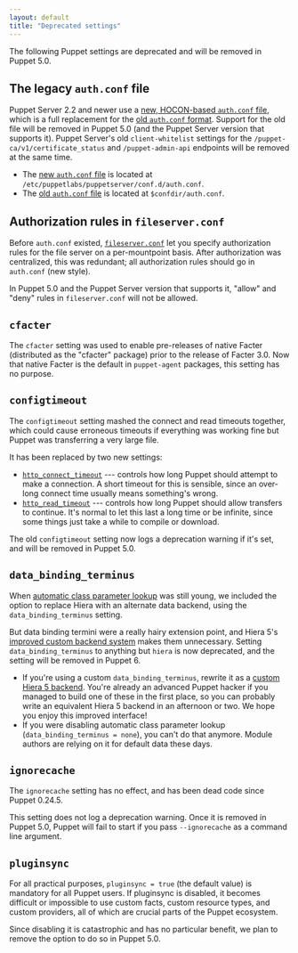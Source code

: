 ```yaml
---
layout: default
title: "Deprecated settings"
---
```


The following Puppet settings are deprecated and will be removed in Puppet 5.0.

## The legacy `auth.conf` file

[legacy_auth]: ./config_file_auth.html
[new_auth]: {{puppetserver}}/config_file_auth.html

Puppet Server 2.2 and newer use a [new, HOCON-based `auth.conf` file][new_auth], which is a full replacement for the [old `auth.conf` format][legacy_auth]. Support for the old file will be removed in Puppet 5.0 (and the Puppet Server version that supports it). Puppet Server's old `client-whitelist` settings for the `/puppet-ca/v1/certificate_status` and `/puppet-admin-api` endpoints will be removed at the same time.

* The [new `auth.conf` file][new_auth] is located at `/etc/puppetlabs/puppetserver/conf.d/auth.conf`.
* The [old `auth.conf` file][legacy_auth] is located at `$confdir/auth.conf`.

## Authorization rules in `fileserver.conf`

[fileserver.conf]: ./config_file_fileserver.html

Before `auth.conf` existed, [`fileserver.conf`][fileserver.conf] let you specify authorization rules for the file server on a per-mountpoint basis. After authorization was centralized, this was redundant; all authorization rules should go in `auth.conf` (new style).

In Puppet 5.0 and the Puppet Server version that supports it, "allow" and "deny" rules in `fileserver.conf` will not be allowed.

## `cfacter`

The `cfacter` setting was used to enable pre-releases of native Facter (distributed as the "cfacter" package) prior to the release of Facter 3.0. Now that native Facter is the default in `puppet-agent` packages, this setting has no purpose.

## `configtimeout`

The `configtimeout` setting mashed the connect and read timeouts together, which could cause erroneous timeouts if everything was working fine but Puppet was transferring a very large file.

It has been replaced by two new settings:

* [`http_connect_timeout`](./configuration.html#httpconnecttimeout) --- controls how long Puppet should attempt to make a connection. A short timeout for this is sensible, since an over-long connect time usually means something's wrong.
* [`http_read_timeout`](./configuration.html#httpreadtimeout) --- controls how long Puppet should allow transfers to continue. It's normal to let this last a long time or be infinite, since some things just take a while to compile or download.

The old `configtimeout` setting now logs a deprecation warning if it's set, and will be removed in Puppet 5.0.

## `data_binding_terminus`

When [automatic class parameter lookup](./hiera_automatic.html) was still young, we included the option to replace Hiera with an alternate data backend, using the `data_binding_terminus` setting.

But data binding termini were a really hairy extension point, and Hiera 5's [improved custom backend system][backend] makes them unnecessary. Setting `data_binding_terminus` to anything but `hiera` is now deprecated, and the setting will be removed in Puppet 6.

* If you're using a custom `data_binding_terminus`, rewrite it as a [custom Hiera 5 backend][backend]. You're already an advanced Puppet hacker if you managed to build one of these in the first place, so you can probably write an equivalent Hiera 5 backend in an afternoon or two. We hope you enjoy this improved interface!
* If you were disabling automatic class parameter lookup (`data_binding_terminus = none`), you can't do that anymore. Module authors are relying on it for default data these days.

[backend]: ./hiera_custom_backends.html

## `ignorecache`

The `ignorecache` setting has no effect, and has been dead code since Puppet 0.24.5.

This setting does not log a deprecation warning. Once it is removed in Puppet 5.0, Puppet will fail to start if you pass `--ignorecache` as a command line argument.

## `pluginsync`

For all practical purposes, `pluginsync = true` (the default value) is mandatory for all Puppet users. If pluginsync is disabled, it becomes difficult or impossible to use custom facts, custom resource types, and custom providers, all of which are crucial parts of the Puppet ecosystem.

Since disabling it is catastrophic and has no particular benefit, we plan to remove the option to do so in Puppet 5.0.

